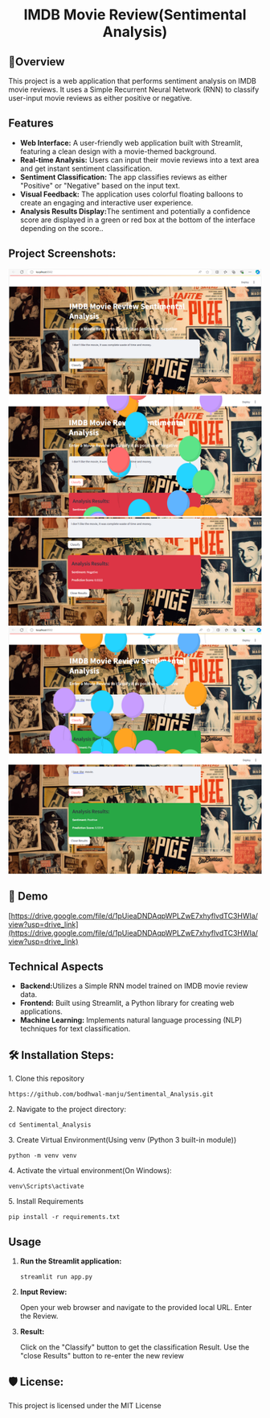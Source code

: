 <h1 align="center" id="title">IMDB Movie Review(Sentimental Analysis)</h1>
<h2>🤜Overview</h2>
This project is a web application that performs sentiment analysis on IMDB movie reviews. It uses a Simple Recurrent Neural Network (RNN) to classify user-input movie reviews as either positive or negative.


<h2>Features</h2>
    <ul>
        <li><strong>Web Interface:</strong> A user-friendly web application built with Streamlit, featuring a clean design with a movie-themed background.</li>
        <li><strong>Real-time Analysis:</strong> Users can input their movie reviews into a text area and get instant sentiment classification.</li>
        <li><strong>Sentiment Classification:</strong> The app classifies reviews as either "Positive" or "Negative" based on the input text.</li>
        <li><strong>Visual Feedback:</strong> The application uses colorful floating balloons to create an engaging and interactive user experience. </li>
         <li><strong>Analysis Results Display:</strong>The sentiment and potentially a confidence score are displayed in a green or red box at the bottom of the interface depending on the score..
    </ul>
<h2>Project Screenshots:</h2>

<img src='https://github.com/bodhwal-manju/Sentimental_Analysis/blob/main/project_photo/Screenshot%202024-08-27%20161409.png'/>
<img src="https://github.com/bodhwal-manju/Sentimental_Analysis/blob/main/project_photo/Screenshot%202024-08-27%20161433.png"/>
<img src="https://github.com/bodhwal-manju/Sentimental_Analysis/blob/main/project_photo/Screenshot%202024-08-27%20161540.png"/>
<img src="https://github.com/bodhwal-manju/Sentimental_Analysis/blob/main/project_photo/Screenshot%202024-08-27%20161632.png"/>
<img src="https://github.com/bodhwal-manju/Sentimental_Analysis/blob/main/project_photo/Screenshot%202024-08-27%20161643.png"/>

<h2>🚀 Demo</h2>

[https://drive.google.com/file/d/1pUieaDNDAqpWPLZwE7xhyflvdTC3HWIa/view?usp=drive_link](https://drive.google.com/file/d/1pUieaDNDAqpWPLZwE7xhyflvdTC3HWIa/view?usp=drive_link)

<h2>Technical Aspects</h2>
    <ul>
        <li><strong>Backend:</strong>Utilizes a Simple RNN model trained on IMDB movie review data.</li>
        <li><strong>Frontend:</strong> Built using Streamlit, a Python library for creating web applications.</li>
        <li><strong>Machine Learning:</strong> Implements natural language processing (NLP) techniques for text classification.</li>
    </ul>
<h2>🛠️ Installation Steps:</h2>

<p>1. Clone this repository</p>

```
https://github.com/bodhwal-manju/Sentimental_Analysis.git
```

<p>2. Navigate to the project directory:</p>

```
cd Sentimental_Analysis
```

<p>3. Create Virtual Environment(Using venv (Python 3 built-in module))</p>

```
python -m venv venv
```

<p>4. Activate the virtual environment(On Windows):</p>

```
venv\Scripts\activate
```

<p>5. Install Requirements</p>

```
pip install -r requirements.txt
```
<h2>Usage</h2>
    <ol>
        <li><strong>Run the Streamlit application:</strong>
            <pre><code>streamlit run app.py</code></pre>
        </li>
        <li><strong>Input Review:</strong>
            <p>Open your web browser and navigate to the provided local URL. Enter the Review.</p>
        </li>
        <li><strong>Result:</strong>
            <p>Click on the "Classify" button to get the classification Result. Use the "close Results" button to re-enter the new review</p>
        </li>
    </ol>


   
<h2>🛡️ License:</h2>

This project is licensed under the MIT License
